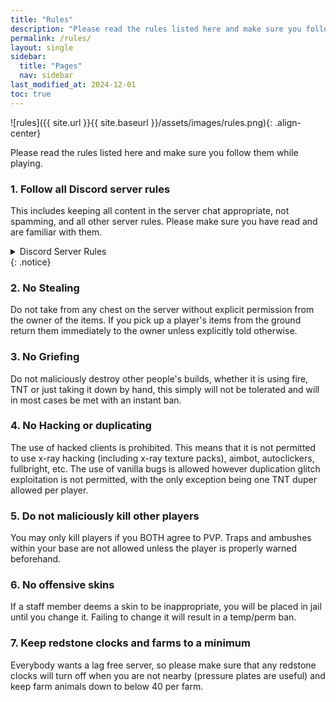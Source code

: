 ```yaml
---
title: "Rules"
description: "Please read the rules listed here and make sure you follow them while playing."
permalink: /rules/
layout: single
sidebar:
  title: "Pages"
  nav: sidebar
last_modified_at: 2024-12-01
toc: true
---
```


![rules]({{ site.url }}{{ site.baseurl }}/assets/images/rules.png){: .align-center}

Please read the rules listed here and make sure you follow them while playing.

### 1. Follow all Discord server rules

This includes keeping all content in the server chat appropriate, not spamming, and all other server rules. Please make sure you have read and are familiar with them.

<details>
<summary>Discord Server Rules</summary>
<h3>1. Be wholesome</h3>
Treat others with kindness and respect. There is to be absolutely no harassment in any way shape or form. Don't be disruptive, this includes but is not limited to spam, blasting people’s ears in voice chat, etc. Make sure to follow <a href="https://discord.com/guidelines">Discord's Community Guidelines</a>.
<h3>2. Keep things appropriate</h3>
Keep everything family friendly and non-controversial, including abbreviations. Keep topics relevant to the channel. No topics meant to incite a negative response/argument. Do not post memes unless they are Mumbo/Minecraft related.
<h3>3. Speak only in English</h3>
Our mod team is mostly composed of only English speakers and since we can only moderate what we understand English is the only language to be spoken in the text channels. Speaking in other languages is allowed in the voice channels, but if you are requested by other users to stop, please use another voice channel.
<h3>4. No inappropriate profiles</h3>
Usernames, nicknames and profile pictures are subject to the same rules as chat. Additionally, there is to be no impersonation of others.
<h3>5. No self promotion</h3>
Don't link to other servers here or post links to your own personal channels.
<h3>6. No alt accounts</h3>
Joining the server with an alt account will be viewed as trying to evade punishment you may receive on your main account. Attempting to do so will result in your alt account getting kicked from the server.
<h3>7. Staff have final verdict on rules</h3>
If a staff member asks you to stop doing something, you should stop. All of the staff reserve the right to ban/kick/mute anyone for any reason. If someone is causing trouble, we ask you to ping staff instead of trying to take care of it on your own.
<h3>8. Have a 🥄 moment every day</h3>
It's important, seriously.

</details>
{: .notice}

### 2. No Stealing

Do not take from any chest on the server without explicit permission from the owner of the items. If you pick up a player's items from the ground return them immediately to the owner unless explicitly told otherwise.

### 3. No Griefing

Do not maliciously destroy other people's builds, whether it is using fire, TNT or just taking it down by hand, this simply will not be tolerated and will in most cases be met with an instant ban.

### 4. No Hacking or duplicating

The use of hacked clients is prohibited. This means that it is not permitted to use x-ray hacking (including x-ray texture packs), aimbot, autoclickers, fullbright, etc. The use of vanilla bugs is allowed however duplication glitch exploitation is not permitted, with the only exception being one TNT duper allowed per player.

### 5. Do not maliciously kill other players

You may only kill players if you BOTH agree to PVP. Traps and ambushes within your base are not allowed unless the player is properly warned beforehand.

### 6. No offensive skins

If a staff member deems a skin to be inappropriate, you will be placed in jail until you change it. Failing to change it will result in a temp/perm ban.

### 7. Keep redstone clocks and farms to a minimum

Everybody wants a lag free server, so please make sure that any redstone clocks will turn off when you are not nearby (pressure plates are useful) and keep farm animals down to below 40 per farm.

